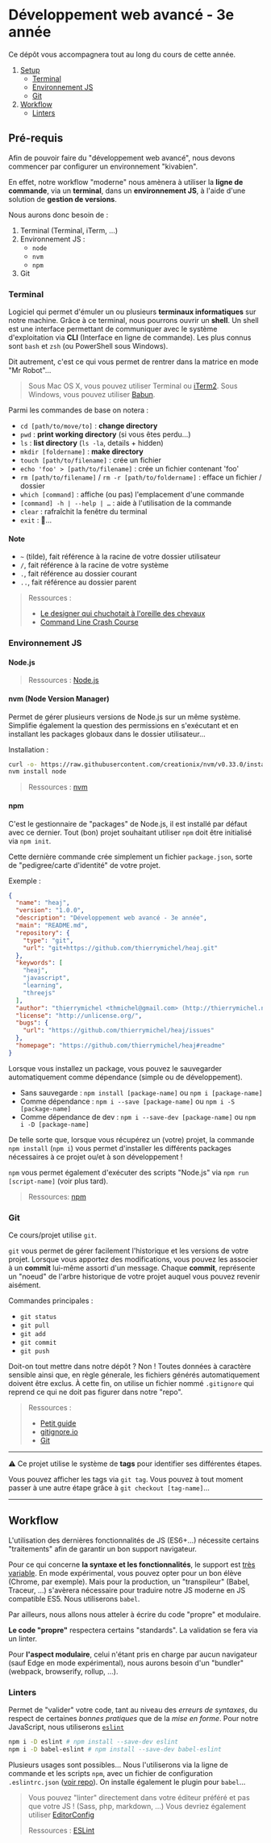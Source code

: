 # Développement web avancé - 3e année

Ce dépôt vous accompagnera tout au long du cours de cette année.

1. [Setup](#pre-requis)
    - [Terminal](#terminal)
    - [Environnement JS](#environnement-js)
    - [Git](#git)
2. [Workflow](#workflow)
    - [Linters](#linters)

## Pré-requis

Afin de pouvoir faire du "développement web avancé", nous devons commencer par configurer un environnement "kivabien".

En effet, notre workflow "moderne" nous amènera à utiliser la __ligne de commande__, via un __terminal__, dans un __environnement JS__, à l'aide d'une solution de __gestion de versions__.

Nous aurons donc besoin de :

1. Terminal (Terminal, iTerm, …)
2. Environnement JS :
    - `node`
    - `nvm`
    - `npm`
3. Git

### Terminal

Logiciel qui permet d'émuler un ou plusieurs __terminaux informatiques__ sur notre machine.
Grâce à ce terminal, nous pourrons ouvrir un __shell__.
Un shell est une interface permettant de communiquer avec le système d'exploitation via __CLI__ (Interface en ligne de commande).
Les plus connus sont `bash` et `zsh` (ou PowerShell sous Windows).

Dit autrement, c'est ce qui vous permet de rentrer dans la matrice en mode "Mr Robot"…

> Sous Mac OS X, vous pouvez utiliser Terminal ou [iTerm2](https://www.iterm2.com/).
> Sous Windows, vous pouvez utiliser [Babun](https://babun.github.io/).

Parmi les commandes de base on notera :

- `cd [path/to/move/to]` : __change directory__
- `pwd` : __print working directory__ (si vous êtes perdu…)
- `ls` : __list directory__ (`ls -la`, details + hidden)
- `mkdir [foldername]` : __make directory__
- `touch [path/to/filename]` : crée un fichier
- `echo 'foo' > [path/to/filename]` : crée un fichier contenant 'foo'
- `rm [path/to/filename]` / `rm -r [path/to/foldername]` : efface un fichier / dossier
- `which [command]` : affiche (ou pas) l'emplacement d'une commande
- `[command] -h | --help | …` : aide à l'utilisation de la commande
- `clear` : rafraîchit la fenêtre du terminal
- `exit` : 🚪…

#### Note

- `~` (tilde), fait référence à la racine de votre dossier utilisateur
- `/`, fait référence à la racine de votre système
- `.`, fait référence au dossier courant
- `..`, fait référence au dossier parent

> Ressources :
>
> - [Le designer qui chuchotait à l'oreille des chevaux](http://slides.com/thierrymichel/le-designer-qui-chuchotait-l-oreille-des-ordinateurs#/)
> - [Command Line Crash Course](https://learnpythonthehardway.org/book/appendixa.html)

### Environnement JS

#### Node.js

> Ressources : [Node.js](https://nodejs.org/en/)

#### nvm (Node Version Manager)

Permet de gérer plusieurs versions de Node.js sur un même système.
Simplifie également la question des permissions en s'exécutant et en installant les packages globaux dans le dossier utilisateur…

Installation :

```sh
curl -o- https://raw.githubusercontent.com/creationix/nvm/v0.33.0/install.sh | bash
nvm install node
```

> Ressources : [nvm](https://github.com/creationix/nvm)

#### npm

C'est le gestionnaire de "packages" de Node.js, il est installé par défaut avec ce dernier.
Tout (bon) projet souhaitant utiliser `npm` doit être initialisé via `npm init`.

Cette dernière commande crée simplement un fichier `package.json`, sorte de "pedigree/carte d'identité" de votre projet.

Exemple :

```json
{
  "name": "heaj",
  "version": "1.0.0",
  "description": "Développement web avancé - 3e année",
  "main": "README.md",
  "repository": {
    "type": "git",
    "url": "git+https://github.com/thierrymichel/heaj.git"
  },
  "keywords": [
    "heaj",
    "javascript",
    "learning",
    "threejs"
  ],
  "author": "thierrymichel <thmichel@gmail.com> (http://thierrymichel.net)",
  "license": "http://unlicense.org/",
  "bugs": {
    "url": "https://github.com/thierrymichel/heaj/issues"
  },
  "homepage": "https://github.com/thierrymichel/heaj#readme"
}
```

Lorsque vous installez un package, vous pouvez le sauvegarder automatiquement comme dépendance (simple ou de développement).

- Sans sauvegarde : `npm install [package-name]` ou `npm i [package-name]`
- Comme dépendance : `npm i --save [package-name]` ou `npm i -S [package-name]`
- Comme dépendance de dev : `npm i --save-dev [package-name]` ou `npm i -D [package-name]`

De telle sorte que, lorsque vous récupérez un (votre) projet, la commande `npm install` (`npm i`) vous permet d'installer les différents packages nécessaires à ce projet ou/et à son développement !

`npm` vous permet également d'exécuter des scripts "Node.js" via `npm run [script-name]` (voir plus tard).

> Ressources: [npm](https://www.npmjs.com/)

### Git

Ce cours/projet utilise `git`.

`git` vous permet de gérer facilement l'historique et les versions de votre projet.
Lorsque vous apportez des modifications, vous pouvez les associer à un __commit__ lui-même assorti d'un message.
Chaque __commit__, représente un "noeud" de l'arbre historique de votre projet auquel vous pouvez revenir aisément.

Commandes principales :

- `git status`
- `git pull`
- `git add`
- `git commit`
- `git push`

Doit-on tout mettre dans notre dépôt ? Non !
Toutes données à caractère sensible ainsi que, en règle génerale, les fichiers générés automatiquement doivent être exclus.
À cette fin, on utilise un fichier nommé `.gitignore` qui reprend ce qui ne doit pas figurer dans notre "repo".

> Ressources :
>
> - [Petit guide](http://rogerdudler.github.io/git-guide/index.fr.html)
> - [gitignore.io](https://www.gitignore.io/)
> - [Git](https://git-scm.com/)

---

⚠️ Ce projet utilise le système de __tags__ pour identifier ses différentes étapes.

Vous pouvez afficher les tags via `git tag`.
Vous pouvez à tout moment passer à une autre étape grâce à `git checkout [tag-name]`…

---

## Workflow

L'utilisation des dernières fonctionnalités de JS (ES6+…) nécessite certains "traitements" afin de garantir un bon support navigateur.

Pour ce qui concerne __la syntaxe et les fonctionnalités__, le support est [très variable](https://kangax.github.io/compat-table/es6/).
En mode expérimental, vous pouvez opter pour un bon élève (Chrome, par exemple).
Mais pour la production, un "transpileur" (Babel, Traceur, …) s'avèrera nécessaire pour traduire notre JS moderne en JS compatible ES5.
Nous utiliserons `babel`.

Par ailleurs, nous allons nous atteler à écrire du code "propre" et modulaire.

__Le code "propre"__ respectera certains "standards".
La validation se fera via un linter.

Pour __l'aspect modulaire__, celui n'étant pris en charge par aucun navigateur (sauf Edge en mode expérimental), nous aurons besoin d'un "bundler" (webpack, browserify, rollup, …).

### Linters

Permet de "valider" votre code, tant au niveau des _erreurs de syntaxes_, du respect de certaines _bonnes pratiques_ que de la _mise en forme_.
Pour notre JavaScript, nous utiliserons [`eslint`](http://eslint.org/)

```sh
npm i -D eslint # npm install --save-dev eslint
npm i -D babel-eslint # npm install --save-dev babel-eslint
```

Plusieurs usages sont possibles… Nous l'utiliserons via la ligne de commande et les scripts `npm`, avec un fichier de configuration `.eslintrc.json` ([voir repo](./.eslintrc.json)).
On installe également le plugin pour `babel`…

> Vous pouvez "linter" directement dans votre éditeur préféré et pas que votre JS ! (Sass, php, markdown, …)
> Vous devriez également utiliser [EditorConfig](http://editorconfig.org/)
>
> Ressources : [ESLint](http://eslint.org/)

